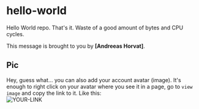 # hello-world

Hello World repo. That's it. Waste of a good amount of bytes and CPU cycles.

This message is brought to you by **[Andreeas Horvat]**.

## Pic

Hey, guess what... you can also add your account avatar (image). It's enough to right click on your avatar where you see it in a page, go to `view image` and copy the link to it.
Like this:  
![YOUR-LINK](https://avatars.githubusercontent.com/u/52376801?v=4)
